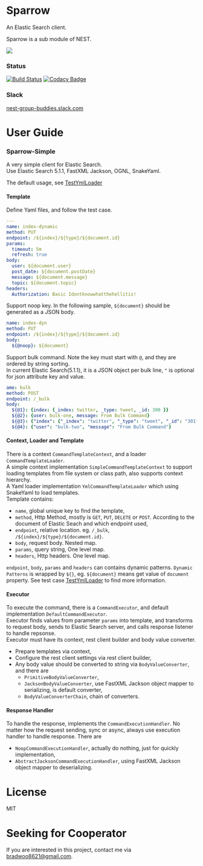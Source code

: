 # Sparrow
An Elastic Search client.  

Sparrow is a sub module of NEST.

![](http://bradwoo8621.github.io/parrot/guide/img/nest.png)  


### Status
[![Build Status](https://travis-ci.org/nnest/sparrow.svg?branch=master)](https://travis-ci.org/nnest/sparrow) [![Codacy Badge](https://api.codacy.com/project/badge/Grade/a6a0d538f7424fd7951585b1e157f169)](https://www.codacy.com/app/nnest/sparrow?utm_source=github.com&amp;utm_medium=referral&amp;utm_content=nnest/sparrow&amp;utm_campaign=Badge_Grade)

### Slack
[nest-group-buddies.slack.com](https://nest-group-buddies.slack.com/shared_invite/MTI0NjQzNTg0NzU2LTE0ODM3ODk2ODktMDczYTRkMDUzNQ)

# User Guide
### Sparrow-Simple
A very simple client for Elastic Search.  
Use Elastic Search 5.1.1, FastXML Jackson, OGNL, SnakeYaml.  

The default usage, see [TestYmlLoader](https://github.com/nnest/sparrow/blob/master/sparrow-simple/src/test/java/com/github/nnest/sparrow/simple/TestYmlLoader.java)  

#### Template
Define Yaml files, and follow the test case.  
```yaml
---
name: index-dynamic
method: PUT
endpoint: /${index}/${type}/${document.id}
params:
  timeout: 5m
  refresh: true
body:
  user: ${document.user}
  post_date: ${document.postDate}
  message: ${document.message}
  topic: ${document.topic}
headers:
  Authorization: Basic Idontknowwhatthehellitis!
```

Support noop key. In the following sample, `${document}` should be generated as a JSON body.  
```yaml
name: index-dyn
method: PUT
endpoint: /${index}/${type}/${document.id}
body: 
  ${@noop}: ${document}
```

Support bulk command. Note the key must start with `@`, and they are ordered by string sorting.  
In current Elastic Search(5.1.1), it is a JSON object per bulk line, `"` is optional for json attribute key and value.
```yaml
ame: bulk
method: POST
endpoint: /_bulk
body: 
  ${@1}: {index: {_index: twitter, _type: tweet, _id: 300 }}
  ${@2}: {user: bulk-one, message: From Bulk Command}
  ${@3}: {"index": {"_index": "twitter", "_type": "tweet", "_id": "301" }}
  ${@4}: {"user": "bulk-two", "message": "From Bulk Command"}
```

#### Context, Loader and Template
There is a context `CommandTemplateContext`, and a loader `CommandTemplateLoader`.  
A simple context implementation `SimpleCommandTemplateContext` to support loading templates from file system or class path, also supports context hierarchy.  
A Yaml loader implementation `YmlCommandTemplateLoader` which using SnakeYaml to load templates.  
Template contains:  
* `name`, global unique key to find the template,  
* `method`, Http Method, mostly is `GET`, `PUT`, `DELETE` or `POST`. According to the document of Elastic Seach and which endpoint used,  
* `endpoint`, relative location. eg. `/_bulk`, `/${index}/${type}/${document.id}`.
* `body`, request body. Nested map.
* `params`, query string, One level map.
* `headers`, Http headers. One level map.

`endpoint`, `body`, `params` and `headers` can contains dynamic patterns. `Dynamic Patterns` is wrapped by `${}`, eg. `${document}` means get value of `document` property. See test case [TestYmlLoader](https://github.com/nnest/sparrow/blob/master/sparrow-simple/src/test/java/com/github/nnest/sparrow/simple/TestYmlLoader.java) to find more information.

#### Executor
To execute the command, there is a `CommandExecutor`, and default implementation `DefaultCommandExecutor`.  
Executor finds values from parameter `params` into template, and transforms to request body, sends to Elastic Search server, and calls response listener to handle repsonse.  
Executor must have its context, rest client builder and body value converter.  
* Prepare templates via context,  
* Configure the rest client settings via rest client builder,  
* Any body value should be converted to string via `BodyValueConverter`, and there are 
  * `PrimitiveBodyValueConverter`,
  * `JacksonBodyValueConverter`, use FastXML Jackson object mapper to serializing, is default converter, 
  * `BodyValueConverterChain`, chain of converters.

#### Response Handler
To handle the response, implements the `CommandExecutionHandler`. No matter how the request sending, sync or async, always use execution handler to handle response. There are 
* `NoopCommandExecutionHandler`, actually do nothing, just for quickly implementation,
* `AbstractJacksonCommandExecutionHandler`, using FastXML Jackson object mapper to deserializing.

# License
MIT

# Seeking for Cooperator
If you are interested in this project, contact me via bradwoo8621@gmail.com.
